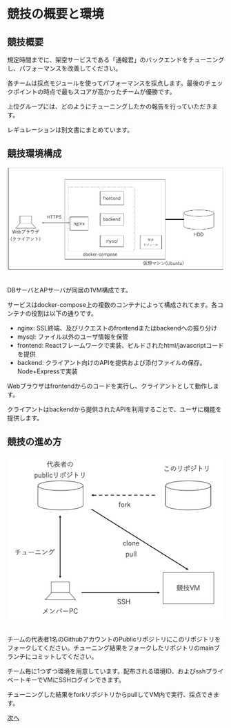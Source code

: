 # 競技の概要と環境
## 競技概要
規定時間までに、架空サービスである「通報君」のバックエンドをチューニングし、パフォーマンスを改善してください。

各チームは採点モジュールを使ってパフォーマンスを採点します。最後のチェックポイントの時点で最もスコアが高かったチームが優勝です。

上位グループには、どのようにチューニングしたかの報告を行っていただきます。

レギュレーションは別文書にまとめています。

## 競技環境構成
<div align="center">
<img src="../img/architecture.png" alt="属性" title="アーキテクチャ">
</div>

<br>

DBサーバとAPサーバが同居の1VM構成です。

サービスはdocker-compose上の複数のコンテナによって構成されてます。各コンテナの役割は以下の通りです。
- nginx: SSL終端、及びリクエストのfrontendまたはbackendへの振り分け
- mysql: ファイル以外のユーザ情報を保管
- frontend: Reactフレームワークで実装、ビルドされたhtml/javascriptコードを提供
- backend: クライアント向けのAPIを提供および添付ファイルの保存。Node+Expressで実装

Webブラウザはfrontendからのコードを実行し、クライアントとして動作します。

クライアントはbackendから提供されたAPIを利用することで、ユーザに機能を提供します。

## 競技の進め方
<div align="center">
<img src="../img/image.png" alt="属性" title="開発スタイル">
</div>

<br>

チームの代表者1名のGithubアカウントのPublicリポジトリにこのリポジトリをフォークしてください。チューニング結果をフォークしたリポジトリのmainブランチにコミットしてください。

チーム毎に1つずつ環境を用意しています。配布される環境ID、およびsshプライベートキーでVMにSSHログインできます。

チューニングした結果をforkリポジトリからpullしてVM内で実行、採点できます。

[次へ](./04_Rule.md)
